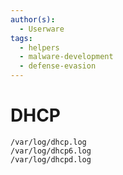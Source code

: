 ```yaml
---
author(s):
  - Userware
tags:
  - helpers
  - malware-development
  - defense-evasion
---
```

# DHCP

```
/var/log/dhcp.log
/var/log/dhcp6.log
/var/log/dhcpd.log
```